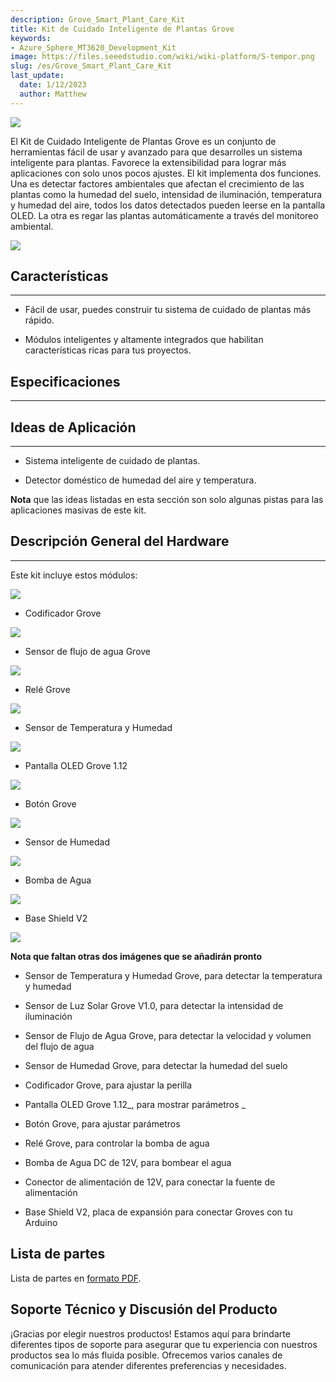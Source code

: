 ```yaml
---
description: Grove_Smart_Plant_Care_Kit
title: Kit de Cuidado Inteligente de Plantas Grove
keywords:
- Azure_Sphere_MT3620_Development_Kit
image: https://files.seeedstudio.com/wiki/wiki-platform/S-tempor.png
slug: /es/Grove_Smart_Plant_Care_Kit
last_update:
  date: 1/12/2023
  author: Matthew
---
```


![]( https://files.seeedstudio.com/wiki/Grove_Smart_Plant_Care_Kit/img/Grove_Smart_Plant_Care_Kit_530x397.jpg)

El Kit de Cuidado Inteligente de Plantas Grove es un conjunto de herramientas fácil de usar y avanzado para que desarrolles un sistema inteligente para plantas.
Favorece la extensibilidad para lograr más aplicaciones con solo unos pocos ajustes.
El kit implementa dos funciones. Una es detectar factores ambientales que afectan el crecimiento de las plantas como la humedad del suelo, intensidad de iluminación, temperatura y humedad del aire, todos los datos detectados pueden leerse en la pantalla OLED. La otra es regar las plantas automáticamente a través del monitoreo ambiental.

[![](https://files.seeedstudio.com/wiki/Seeed-WiKi/docs/images/300px-Get_One_Now_Banner-ragular.png)](https://www.seeedstudio.com/Grove-Smart-Plant-Care-Kit-for-Arduino-p-2528.html)

##  Características
---
*   Fácil de usar, puedes construir tu sistema de cuidado de plantas más rápido.

*   Módulos inteligentes y altamente integrados que habilitan características ricas para tus proyectos.

##  Especificaciones
---
<!-- Please refer to each modules' specifications:

*   [Grove - Temp &amp; Humidity Sensor](/es/Grove-TemperatureAndHumidity_Sensor/#specifications)

*   [Grove - Sunlight Sensor V1.0](/es/Grove-Sunlight_Sensor)

*   [Grove - Water Sensor](/es/Grove-Water_Sensor)

*   [Grove - Moisture Sensor](https://wiki.seeedstudio.com/es/Grove-Moisture_Sensor/#specification)

*   [Grove – Encoder](/es/Grove-Encoder#Specification)

*   [Grove-OLED Display 1.12](/es/Grove-OLED_Display_1.12inch#Specification)

*   [Grove - Button](/es/Grove-Button#Introduction)

*   [Grove - Relay](/es/Grove-Relay#Specifications)

*   12V DC Water Pump

*   12V Power connector

*   [Base Shield V2](/es/Base_Shield_V2) -->

##  Ideas de Aplicación
---
*   Sistema inteligente de cuidado de plantas.

*   Detector doméstico de humedad del aire y temperatura.

**Nota** que las ideas listadas en esta sección son solo algunas pistas para las aplicaciones masivas de este kit.

##  Descripción General del Hardware
---
Este kit incluye estos módulos:

![]( https://files.seeedstudio.com/wiki/Grove_Smart_Plant_Care_Kit/img/Grove_Encoder_530x397.jpg)

- Codificador Grove

![]( https://files.seeedstudio.com/wiki/Grove_Smart_Plant_Care_Kit/img/Grove_water_flow_sensor_530x397.jpg)

- Sensor de flujo de agua Grove

![]( https://files.seeedstudio.com/wiki/Grove_Smart_Plant_Care_Kit/img/Grove_relay_530x397.jpg)

- Relé Grove

![]( https://files.seeedstudio.com/wiki/Grove_Smart_Plant_Care_Kit/img/Temp_And_Humidity_Sensor.jpg)

- Sensor de Temperatura y Humedad

![]( https://files.seeedstudio.com/wiki/Grove_Smart_Plant_Care_Kit/img/Grove_OLED_Display_1.12_image.530x432.jpg)

- Pantalla OLED Grove 1.12

![]( https://files.seeedstudio.com/wiki/Grove_Smart_Plant_Care_Kit/img/Grove_button.530x397.jpg)

- Botón Grove

![]( https://files.seeedstudio.com/wiki/Grove_Smart_Plant_Care_Kit/img/Moisture_Sensor_530x397.jpg)

- Sensor de Humedad

![]( https://files.seeedstudio.com/wiki/Grove_Smart_Plant_Care_Kit/img/Water_Pump_530x397.jpg)

- Bomba de Agua

![]( https://files.seeedstudio.com/wiki/Grove_Smart_Plant_Care_Kit/img/Base_Shield_V2_image.530x397.jpg)

- Base Shield V2

![]( https://files.seeedstudio.com/wiki/Grove_Smart_Plant_Care_Kit/img/Power_connector_600x600.jpg)

**Nota que faltan otras dos imágenes que se añadirán pronto**

*   Sensor de Temperatura y Humedad Grove, para detectar la temperatura y humedad

*   Sensor de Luz Solar Grove V1.0, para detectar la intensidad de iluminación
*   Sensor de Flujo de Agua Grove, para detectar la velocidad y volumen del flujo de agua

*   Sensor de Humedad Grove, para detectar la humedad del suelo
*   Codificador Grove, para ajustar la perilla

*   Pantalla OLED Grove 1.12_, para mostrar parámetros _

*   Botón Grove, para ajustar parámetros
*   Relé Grove, para controlar la bomba de agua

*   Bomba de Agua DC de 12V, para bombear el agua

*   Conector de alimentación de 12V, para conectar la fuente de alimentación

*   Base Shield V2, placa de expansión para conectar Groves con tu Arduino

##  Lista de partes

Lista de partes en [formato PDF](https://files.seeedstudio.com/wiki/Grove_Smart_Plant_Care_Kit/res/Part_list_grove_smart_plant_care_kit_processed.pdf).

<!-- ##  Getting Started

**Note** that this section only shows you how to build basic development environment.

[Guide of building IDE on Arduino UNO.](https://www.arduino.cc/en/Guide/HomePage)

[Guide of building IDE on Seeeduino V4.2(compatible with Arduino)](/es/Seeeduino_v4.2)

**Note** that you can use [Base shield](/Base_Shield_V2 "Base_Shield_V2") for connecting modules quickly. -->

## Soporte Técnico y Discusión del Producto

¡Gracias por elegir nuestros productos! Estamos aquí para brindarte diferentes tipos de soporte para asegurar que tu experiencia con nuestros productos sea lo más fluida posible. Ofrecemos varios canales de comunicación para atender diferentes preferencias y necesidades.

<div class="button_tech_support_container">
<a href="https://forum.seeedstudio.com/" class="button_forum"></a> 
<a href="https://www.seeedstudio.com/contacts" class="button_email"></a>
</div>

<div class="button_tech_support_container">
<a href="https://discord.gg/eWkprNDMU7" class="button_discord"></a> 
<a href="https://github.com/Seeed-Studio/wiki-documents/discussions/69" class="button_discussion"></a>
</div>